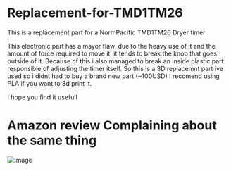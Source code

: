 # Replacement-for-TMD1TM26
This is a replacement part for a NormPacific TMD1TM26 Dryer timer 

This electronic part has a mayor flaw, due to the heavy use of it and the amount of force required to move it, it tends to break the knob that goes outside of it.
Because of this i also managed to break an inside plastic part responsible of adjusting the timer itself.
So this is a 3D replacemnt part ive used so i didnt had to buy a brand new part (~100USD) 
I recomend using PLA if you want to 3d print it.

I hope you find it usefull 
# Amazon review Complaining about the same thing
![image](https://github.com/Alellv/Replacement-for-TMD1TM26/assets/148279307/17f0ede1-d056-47a9-84fd-646d4a076b91)
